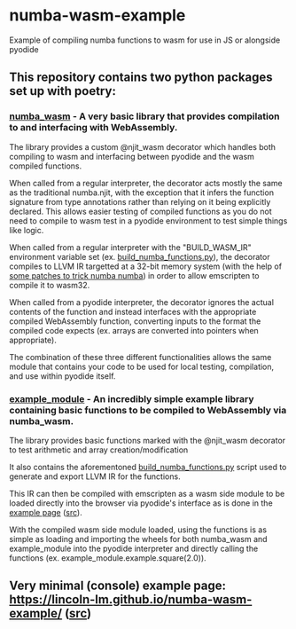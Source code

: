 # numba-wasm-example

Example of compiling numba functions to wasm for use in JS or alongside pyodide

## This repository contains two python packages set up with poetry:

### [numba_wasm](./numba_wasm/) - A very basic library that provides compilation to and interfacing with WebAssembly.
The library provides a custom @njit_wasm decorator which handles both compiling to wasm and interfacing between pyodide and the wasm compiled functions.

When called from a regular interpreter, the decorator acts mostly the same as the traditional numba.njit, with the exception that it infers the function signature from type annotations rather than relying on it being explicitly declared. This allows easier testing of compiled functions as you do not need to compile to wasm test in a pyodide environment to test simple things like logic.

When called from a regular interpreter with the "BUILD_WASM_IR" environment variable set (ex. [build_numba_functions.py](./example_module/build_numba_functions.py)), the decorator compiles to LLVM IR targetted at a 32-bit memory system (with the help of [some patches to trick numba numba](./numba_wasm/numba_wasm/wasm_compilation_util.py)) in order to allow emscripten to compile it to wasm32.

When called from a pyodide interpreter, the decorator ignores the actual contents of the function and instead interfaces with the appropriate compiled WebAssembly function, converting inputs to the format the compiled code expects (ex. arrays are converted into pointers when appropriate).

The combination of these three different functionalities allows the same module that contains your code to be used for local testing, compilation, and use within pyodide itself.

### [example_module](./example_module/) - An incredibly simple example library containing basic functions to be compiled to WebAssembly via numba_wasm.
The library provides basic functions marked with the @njit_wasm decorator to test arithmetic and array creation/modification

It also contains the aforementoned [build_numba_functions.py](./example_module/build_numba_functions.py) script used to generate and export LLVM IR for the functions.

This IR can then be compiled with emscripten as a wasm side module to be loaded directly into the browser via pyodide's interface as is done in the [example page](https://lincoln-lm.github.io/numba-wasm-example/) ([src](https://github.com/Lincoln-LM/numba-wasm-example/tree/gh-pages)).

With the compiled wasm side module loaded, using the functions is as simple as loading and importing the wheels for both numba_wasm and example_module into the pyodide interpreter and directly calling the functions (ex. example_module.example.square(2.0)).

## Very minimal (console) example page: https://lincoln-lm.github.io/numba-wasm-example/ ([src](https://github.com/Lincoln-LM/numba-wasm-example/tree/gh-pages))
